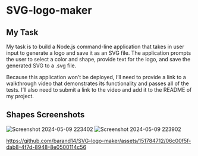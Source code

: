 # SVG-logo-maker

## My Task
My task is to build a Node.js command-line application that takes in user input to generate a logo and save it as an SVG file. The application prompts the user to select a color and shape, provide text for the logo, and save the generated SVG to a .svg file.

Because this application won’t be deployed, I’ll need to provide a link to a walkthrough video that demonstrates its functionality and passes all of the tests. I’ll also need to submit a link to the video and add it to the README of my project.

## Shapes Screenshots
![Screenshot 2024-05-09 223402](https://github.com/barand14/SVG-logo-maker/assets/151784712/35ddb1d2-a3cf-47ea-90e1-0ad02bda4314)
![Screenshot 2024-05-09 223902](https://github.com/barand14/SVG-logo-maker/assets/151784712/5ea68d71-e8ac-47fa-b539-1d6dd2061154)




https://github.com/barand14/SVG-logo-maker/assets/151784712/06c00f5f-dab8-4f7d-8948-8e0500114c56

